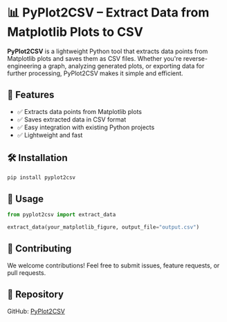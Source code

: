 # 📊 PyPlot2CSV – Extract Data from Matplotlib Plots to CSV

**PyPlot2CSV** is a lightweight Python tool that extracts data points from Matplotlib plots and saves them as CSV files. Whether you're reverse-engineering a graph, analyzing generated plots, or exporting data for further processing, PyPlot2CSV makes it simple and efficient.

## 🚀 Features
- ✅ Extracts data points from Matplotlib plots
- ✅ Saves extracted data in CSV format
- ✅ Easy integration with existing Python projects
- ✅ Lightweight and fast

## 🛠 Installation
```bash
pip install pyplot2csv
```

## 📌 Usage
```python
from pyplot2csv import extract_data

extract_data(your_matplotlib_figure, output_file="output.csv")
```

## 📂 Contributing
We welcome contributions! Feel free to submit issues, feature requests, or pull requests.

## 🔗 Repository
GitHub: [PyPlot2CSV](https://github.com/Kunal19xx/PyPlot2CSV)
